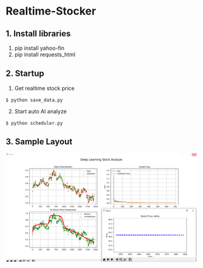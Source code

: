 # Realtime-Stocker

**1. Install libraries**
---------------------------
1) pip install yahoo-fin
2) pip install requests_html


**2. Startup**
---------------------------
1) Get realtime stock price
```
$ python save_data.py
```

2) Start auto AI analyze
```
$ python scheduler.py
```

**3. Sample Layout**
---------------------------
![image](https://github.com/vincent51689453/Realtime-Stocker/blob/main/git_image/layout_graph.PNG)